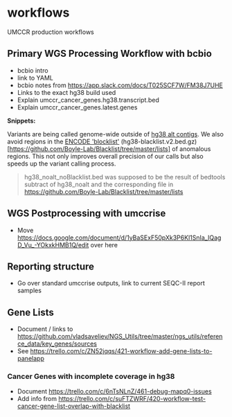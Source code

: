 # workflows

UMCCR production workflows

## Primary WGS Processing Workflow with bcbio

* bcbio intro
* link to YAML
* bcbio notes from https://app.slack.com/docs/T025SCF7W/FM38J7UHE
* Links to the exact hg38 build used
* Explain umccr_cancer_genes.hg38.transcript.bed
* Explain umccr_cancer_genes.latest.genes

**Snippets:**

Variants are being called genome-wide outside of [hg38 alt contigs](https://github.com/lh3/bwa/blob/master/README-alt.md). We also avoid regions in the [ENCODE 'blocklist'](https://github.com/Boyle-Lab/Blacklist) (hg38-blacklist.v2.bed.gz)[https://github.com/Boyle-Lab/Blacklist/tree/master/lists] of anomalous regions. This not only improves overall precision of our calls but also speeds up the variant calling process.

> hg38_noalt_noBlacklist.bed was supposed to be the result of bedtools subtract of hg38_noalt and the corresponding file in https://github.com/Boyle-Lab/Blacklist/tree/master/lists

## WGS Postprocessing with umccrise

* Move https://docs.google.com/document/d/1yBaSExF50pXk3P6Kl1SnIa_IQagD_Vu_-YOkxkHMB1Q/edit over here

## Reporting structure

* Go over standard umccrise outputs, link to current SEQC-II report samples

## Gene Lists

* Document / links to https://github.com/vladsaveliev/NGS_Utils/tree/master/ngs_utils/reference_data/key_genes/sources
* See https://trello.com/c/ZN52jqqs/421-workflow-add-gene-lists-to-panelapp

### Cancer Genes with incomplete coverage in hg38

* Document https://trello.com/c/6nTsNLnZ/461-debug-mapq0-issues
* Add info from https://trello.com/c/suFTZWRF/420-workflow-test-cancer-gene-list-overlap-with-blacklist

